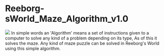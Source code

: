 # Reeborg-sWorld_Maze_Algorithm_v1.0
<img src="https://aroberge.gitbooks.io/reeborg-s-world-advanced-world-creation/content/assets/reeborg_world_tour.png">
In simple words an 'Algorithm' means a set of instructions given to a computer to solve any kind of a problem depending on its type, As of this it solves the maze. Any kind of maze puzzle can be solved in Reeborg's World using this simple algorithm.
